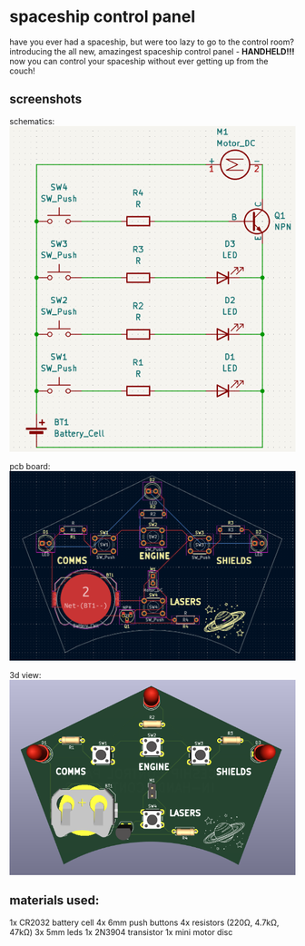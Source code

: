 # spaceship control panel

have you ever had a spaceship, but were too lazy to go to the control room?
introducing the all new, amazingest spaceship control panel - **HANDHELD!!!**
now you can control your spaceship without ever getting up from the couch!

## screenshots

schematics:
![screenshot of schematics](image-2.png)

pcb board:
![screenshot of pcb board](image.png)

3d view:
![screenshot of 3d view](image-1.png)

## materials used:

1x CR2032 battery cell
4x 6mm push buttons
4x resistors (220Ω, 4.7kΩ, 47kΩ)
3x 5mm leds
1x 2N3904 transistor
1x mini motor disc